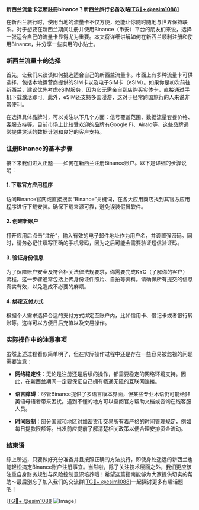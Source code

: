 **新西兰流量卡怎麽註冊binance？新西兰旅行必备攻略[[TG💪+ @esim1088](https://t.me/s/esim1088)]**

在新西兰旅行时，使用当地的流量卡不仅方便，还能让你随时随地与世界保持联系。对于想要在新西兰期间注册并使用Binance（币安）平台的朋友们来说，选择一张适合自己的流量卡显得尤为重要。本文将详细讲解如何在新西兰顺利注册和使用Binance，并分享一些实用的小贴士。

### 新西兰流量卡的选择

首先，让我们来谈谈如何挑选适合自己的新西兰流量卡。市面上有多种流量卡可供选择，包括本地运营商提供的SIM卡以及电子SIM卡（eSIM）。如果你是初次前往新西兰，建议优先考虑eSIM服务，因为它无需亲自到店购买实体卡，直接通过手机下载激活即可。此外，eSIM还支持多国漫游，这对于经常跨国旅行的人来说非常便利。

在选择具体品牌时，可以关注以下几个方面：信号覆盖范围、数据流量套餐价格、客服支持等。目前市场上比较受欢迎的品牌有Google Fi、Airalo等，这些品牌通常提供灵活的数据计划和良好的客户支持。

### 注册Binance的基本步骤

接下来我们进入正题——如何在新西兰注册Binance账户。以下是详细的步骤说明：

#### 1. 下载官方应用程序
访问Binance官网或直接搜索“Binance”关键词，在各大应用商店找到其官方应用程序进行下载安装。确保下载来源可靠，避免误装假冒软件。

#### 2. 创建新账户
打开应用后点击“注册”，输入有效的电子邮件地址作为用户名，并设置强密码。同时，请务必记住填写正确的手机号码，因为之后可能会需要验证短信验证码。

#### 3. 验证身份信息
为了保障账户安全及符合相关法律法规要求，你需要完成KYC（了解你的客户）流程。这一步骤通常包括上传身份证件照片、自拍等资料。请确保所有提交的信息真实有效，以免造成不必要的麻烦。

#### 4. 绑定支付方式
根据个人需求选择合适的支付方式绑定至账户内，比如信用卡、借记卡或者银行转账等。这样可以方便日后充值以及交易操作。

### 实际操作中的注意事项

虽然上述过程看似简单明了，但在实际操作过程中还是存在一些容易被忽视的问题需要注意：

- **网络稳定性**：无论是注册还是后续的操作，都需要稳定的网络环境支持。因此，在新西兰期间一定要保证自己拥有畅通无阻的互联网连接。
  
- **语言障碍**：尽管Binance提供了多语言版本界面，但某些专业术语仍可能给非英语母语者带来困扰。遇到不懂的地方可以查阅官方帮助文档或咨询在线客服人员。

- **时间限制**：部分国家和地区对加密货币交易所有着严格的时间管理规定，例如每日提款限额等。出发前应提前了解清楚相关政策以便合理安排资金流动。

### 结束语

综上所述，只要做好充分准备并且按照正确的方法执行，即使身处遥远的新西兰也能轻松搞定Binance账户注册事宜。当然啦，除了关注技术层面之外，我们更应该注重自身财务规划与风险控制意识培养哦！希望这篇指南能够为大家提供切实的帮助～最后别忘了加入我们的交流群[[TG💪+ @esim1088](https://t.me/s/esim1088)]一起探讨更多有趣话题吧！

[[TG💪+ @esim1088](https://t.me/s/esim1088) ![Image](https://i.postimg.cc/4NQfJmqS/Snipaste-2025-05-13-00-14-12.png)]